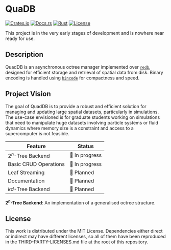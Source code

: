 # QuaDB
[![Crates.io](https://img.shields.io/crates/v/quadb.svg)](https://crates.io/crates/quadb)
[![Docs.rs](https://docs.rs/quadb/badge.svg)](https://docs.rs/quadb)
[![Rust](https://img.shields.io/badge/Rust-%23000000.svg?e&logo=rust&logoColor=red)](https://www.rust-lang.org/)
[![License](https://img.shields.io/badge/License-MIT-blue.svg)](https://opensource.org/license/mit/)

This project is in the very early stages of development and is nowhere near ready for use.

## Description

QuadDB is an asynchronous octree manager implemented over [`redb`](https://docs.rs/redb), designed for efficient storage and retrieval of spatial data from disk. Binary encoding is handled using [`bincode`](https://docs.rs/bincode) for compactness and speed.

## Project Vision

The goal of QuadDB is to provide a robust and efficient solution for managing and updating large spatial datasets, particularly in simulations. The use-case envisioned is for graduate students working on simulations that need to manipulate huge datasets involving particle systems or fluid dynamics where memory size is a constraint and access to a supercomputer is not feasible.

| Feature                       | Status         |
|-------------------------------|----------------|
| $2^n$-Tree Backend            | :construction: In progress |
| Basic CRUD Operations         | :construction: In progress |
| Leaf Streaming                | :turtle: Planned     |
| Documentation                 | :turtle: Planned     |
| $kd$-Tree Backend             | :turtle: Planned     |

**$2^n$-Tree Backend**: An implementation of a generalised octree structure.

## License

This work is distributed under the MIT License. Dependencies either direct or indirect may have different licenses, so all of them have been reproduced in the THIRD-PARTY-LICENSES.md file at the root of this repository.

